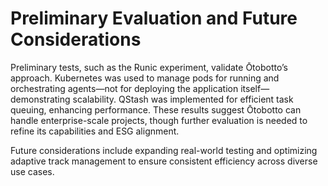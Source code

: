 # Preliminary Evaluation and Future Considerations

Preliminary tests, such as the Runic experiment, validate Ōtobotto’s approach. Kubernetes was used to manage pods for running and orchestrating agents—not for deploying the application itself—demonstrating scalability. QStash was implemented for efficient task queuing, enhancing performance. These results suggest Ōtobotto can handle enterprise-scale projects, though further evaluation is needed to refine its capabilities and ESG alignment.

Future considerations include expanding real-world testing and optimizing adaptive track management to ensure consistent efficiency across diverse use cases.